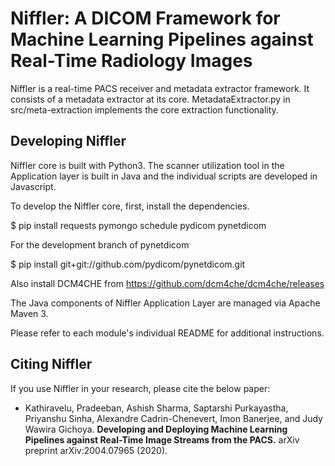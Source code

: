 # Niffler: A DICOM Framework for Machine Learning Pipelines against Real-Time Radiology Images

Niffler is a real-time PACS receiver and metadata extractor framework. It consists of a metadata extractor at its core. MetadataExtractor.py in src/meta-extraction implements the core extraction functionality.



## Developing Niffler

Niffler core is built with Python3. The scanner utilization tool in the Application layer is built in Java and the individual scripts are developed in Javascript.

To develop the Niffler core, first, install the dependencies.

$ pip install requests pymongo schedule pydicom pynetdicom

For the development branch of pynetdicom

$ pip install git+git://github.com/pydicom/pynetdicom.git

Also install DCM4CHE from https://github.com/dcm4che/dcm4che/releases


The Java components of Niffler Application Layer are managed via Apache Maven 3.

Please refer to each module's individual README for additional instructions.


## Citing Niffler
If you use Niffler in your research, please cite the below paper:

* Kathiravelu, Pradeeban, Ashish Sharma, Saptarshi Purkayastha, Priyanshu Sinha, Alexandre Cadrin-Chenevert, Imon Banerjee, and Judy Wawira Gichoya. **Developing and Deploying Machine Learning Pipelines against Real-Time Image Streams from the PACS.** arXiv preprint arXiv:2004.07965 (2020).


